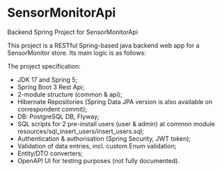 # SensorMonitorApi
Backend Spring Project for SensorMonitorApi

This project is a RESTful Spring-based java backend web app for a SensorMonitor store.
Its main logic is as follows:

The project specification:
- JDK 17 and Spring 5;
- Spring Boot 3 Rest Api;
- 2-module structure (common & api);
- Hibernate Repositories (Spring Data JPA version is also available on correspondent commit);
- DB: PostgreSQL DB, Flyway;
- SQL scripts for 2 pre-install users (user & admin) at common module resources/sql_insert_users/insert_users.sql;
- Authentication & authorisation (Spring Security, JWT token);
- Validation of data entries, incl. custom Enum validation;
- Entity/DTO converters;
- OpenAPI UI for testing purposes (not fully documented).
